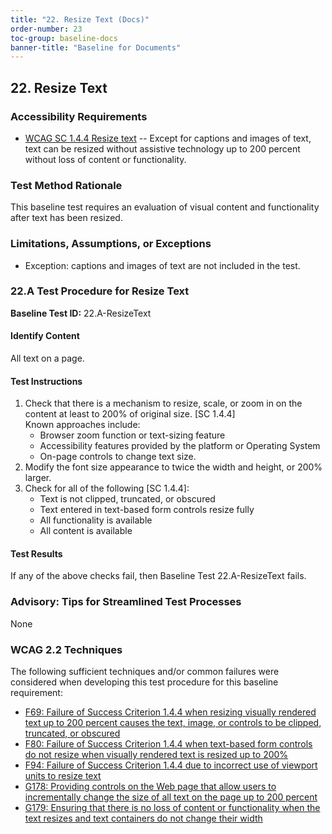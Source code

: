 ```yaml
---
title: "22. Resize Text (Docs)"
order-number: 23
toc-group: baseline-docs
banner-title: "Baseline for Documents"
---
```


## 22. Resize Text

### Accessibility Requirements

-   [WCAG SC 1.4.4 Resize text](https://www.w3.org/WAI/WCAG22/Understanding/resize-text) -- Except for captions and images of text, text can be resized without assistive technology up to 200 percent without loss of content or functionality.

### Test Method Rationale

This baseline test requires an evaluation of visual content and functionality after text has been resized.

### Limitations, Assumptions, or Exceptions

-   Exception: captions and images of text are not included in the test.

### 22.A Test Procedure for Resize Text

**Baseline Test ID:** 22.A-ResizeText

#### Identify Content
<p id="d22aIC">All text on a page.</p>

#### Test Instructions
<ol id="d22aTI">
    <li id="d22aTI-1">Check that there is a mechanism to resize, scale, or zoom in on the content at least to 200% of original size. [SC 1.4.4] <br>
    Known approaches include:
        <ul>
        <li id="d22aTI-1i">Browser zoom function or text-sizing feature</li>
        <li id="d22aTI-1ii">Accessibility features provided by the platform or Operating System</li>
        <li id="d22aTI-1iii">On-page controls to change text size.</li>
        </ul></li>
    <li id="d22aTI-2">Modify the font size appearance to twice the width and height, or 200% larger.</li>
    <li id="d22aTI-3">Check for all of the following [SC 1.4.4]:
        <ul>
        <li id="d22aTI-3i">Text is not clipped, truncated, or obscured</li>
        <li id="d22aTI-3ii">Text entered in text-based form controls resize fully</li>
        <li id="d22aTI-3iii">All functionality is available</li>
        <li id="d22aTI-3iv">All content is available</li>
        </ul></li>
</ol>

#### Test Results
<p id="d22aTR">If any of the above checks fail, then Baseline Test 22.A-ResizeText fails.</p>

### Advisory: Tips for Streamlined Test Processes
None

### WCAG 2.2 Techniques

The following sufficient techniques and/or common failures were considered when developing this test procedure for this baseline requirement:

-   [F69: Failure of Success Criterion 1.4.4 when resizing visually rendered text up to 200 percent causes the text, image, or controls to be clipped, truncated, or obscured](https://www.w3.org/WAI/WCAG22/Techniques/failures/F69)
-   [F80: Failure of Success Criterion 1.4.4 when text-based form controls do not resize when visually rendered text is resized up to 200%](https://www.w3.org/WAI/WCAG22/Techniques/failures/F80)
-   [F94: Failure of Success Criterion 1.4.4 due to incorrect use of viewport units to resize text](https://www.w3.org/WAI/WCAG22/Techniques/failures/F94)
-   [G178: Providing controls on the Web page that allow users to incrementally change the size of all text on the page up to 200 percent](https://www.w3.org/WAI/WCAG22/Techniques/general/G178)
-   [G179: Ensuring that there is no loss of content or functionality when the text resizes and text containers do not change their width](https://www.w3.org/WAI/WCAG22/Techniques/general/G179)
